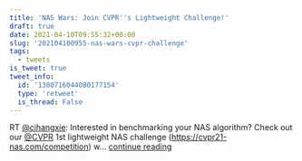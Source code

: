```yaml
---
title: 'NAS Wars: Join CVPR''s Lightweight Challenge!'
draft: true
date: 2021-04-10T09:55:32+00:00
slug: '202104100955-nas-wars-cvpr-challenge'
tags:
  - tweets
is_tweet: true
tweet_info:
  id: '1380716044080177154'
  type: 'retweet'
  is_thread: False
---
```




RT [@cihangxie](https://x.com/cihangxie): Interested in benchmarking your NAS algorithm? Check out our [@CVPR](https://x.com/CVPR) 1st lightweight NAS challenge (<https://cvpr21-nas.com/competition>) w… [continue reading](https://x.com/sytelus/status/1380716044080177154)

